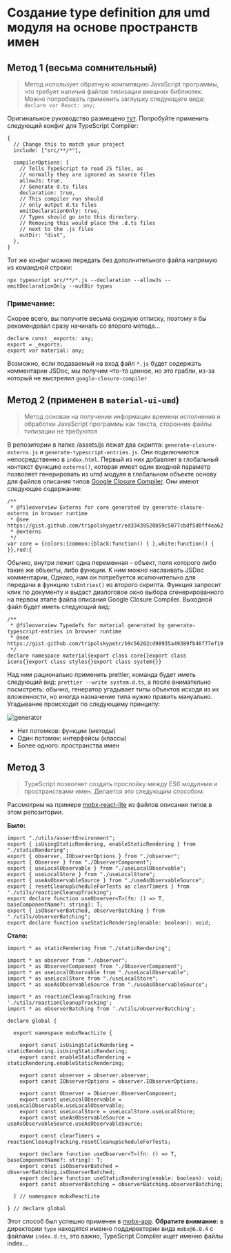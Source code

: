# Создание type definition для umd модуля на основе пространств имен


## Метод 1 (весьма сомнительный)

> Метод использует обратную компиляцию JavaScript программы, что требует наличия файлов типизации внешних библиотек. Можно попробовать применить заглушку следующего вида: `declare var React: any;`

Оригинальное руководство размещено [тут](https://www.typescriptlang.org/docs/handbook/declaration-files/dts-from-js.html). Попробуйте применить следующий конфиг для TypeScript Compiler:

```
{
  // Change this to match your project
  include: ["src/**/*"],

  compilerOptions: {
    // Tells TypeScript to read JS files, as
    // normally they are ignored as source files
    allowJs: true,
    // Generate d.ts files
    declaration: true,
    // This compiler run should
    // only output d.ts files
    emitDeclarationOnly: true,
    // Types should go into this directory.
    // Removing this would place the .d.ts files
    // next to the .js files
    outDir: "dist",
  },
}
```

Тот же конфиг можно передать без дополнительного файла напрямую из командной строки:

```
npx typescript src/**/*.js --declaration --allowJs --emitDeclarationOnly --outDir types
```

### Примечание:

Скорее всего, вы получите весьма скудную отписку, поэтому я бы рекомендовал сразу начинать со второго метода...

```
declare const _exports: any;
export = _exports;
export var material: any;
```

Возможно, если подаваемый на вход файл `*.js` будет содержать комментарии JSDoc, мы получим что-то ценное, но это грабли, из-за который не выстрелил `google-closure-compiler`

## Метод 2 (применен в `material-ui-umd`)

> Метод основан на получении информации времени исполнения и обработки JavaScript программы как текста, сторонние файлы типизации не требуются

В репозитории в папке /assets/js лежат два скрипта: `generate-closure-externs.js` и `generate-typescript-entries.js`. Они подключаются непосредственно в `index.html`. Первый из них добавляет в глобальный контекст функцию `externs()`, которая имеет один входной параметр позволяет генерировать из umd модуля в глобальном объекте основу для файлов описания типов [Google Closure Compiler](https://developers.google.com/closure/compiler). Они имеют следующее содержание:

```
/**
 * @fileoverview Externs for core generated by generate-closure-externs in browser runtime
 * @see https://gist.github.com/tripolskypetr/ed33439520b59c5077cbdf5d0ff4ea62
 * @externs
 */
var core = {colors:{common:{black:function() { },white:function() { }},red:{
```

Обычно, внутри лежит одна переменная - объект, поля которого либо такие же объекты, либо функции. К ним можно наслаивать JSDoc комментарии, Однако, нам он потребуется исключительно для передачи в функцию `tsEntries()` из второго скрипта. Функция запросит клик по документу и выдаст диалоговое окно выбора сгенерированного на первом этапе файла описания Google Closure Compiler. Выходной файл будет иметь следующий вид:

```
/**
 * @fileoverview Typedefs for material generated by generate-typescript-entries in browser runtime
 * @see https://gist.github.com/tripolskypetr/b9c56202cd98935a49389fb46f77ef19
 */
declare namespace material{export class core{}export class icons{}export class styles{}export class system{}}
```

Над ним рационально применить prettier, команда будет иметь следующий вид: `prettier --write system.d.ts`, а после внимательно посмотреть: обычно, генератор угадывает типы объектов исходя из их вложенности, но иногда назначение типа нужно править мануально. Угадывание происходит по следующему принципу:

![generator](../../assets/img/generator.png)

 - Нет потомков: функции (методы)
 - Один потомок: интерфейсы (классы)
 - Более одного: пространства имен

## Метод 3

> TypeScript позволяет создать прослойку между ES6 модулями и пространствами имен. Делается это следующим способом:

Рассмотрим на примере [mobx-react-lite](../../type/mobx-react-lite@3.1.6) из файлов описания типов в этом репозитории.

**Было:**

```
import "./utils/assertEnvironment";
export { isUsingStaticRendering, enableStaticRendering } from "./staticRendering";
export { observer, IObserverOptions } from "./observer";
export { Observer } from "./ObserverComponent";
export { useLocalObservable } from "./useLocalObservable";
export { useLocalStore } from "./useLocalStore";
export { useAsObservableSource } from "./useAsObservableSource";
export { resetCleanupScheduleForTests as clearTimers } from "./utils/reactionCleanupTracking";
export declare function useObserver<T>(fn: () => T, baseComponentName?: string): T;
export { isObserverBatched, observerBatching } from "./utils/observerBatching";
export declare function useStaticRendering(enable: boolean): void;
```

**Стало:**

```
import * as staticRendering from "./staticRendering";

import * as observer from "./observer";
import * as ObserverComponent from "./ObserverComponent";
import * as useLocalObservable from "./useLocalObservable";
import * as useLocalStore from "./useLocalStore";
import * as useAsObservableSource from "./useAsObservableSource";

import * as reactionCleanupTracking from './utils/reactionCleanupTracking';
import * as observerBatching from './utils/observerBatching';

declare global {

  export namespace mobxReactLite {

    export const isUsingStaticRendering = staticRendering.isUsingStaticRendering;
    export const enableStaticRendering = staticRendering.enableStaticRendering;

    export const observer = observer.observer;
    export const IObserverOptions = observer.IObserverOptions;

    export const Observer = Observer.ObserverComponent;
    export const useLocalObservable = useLocalObservable.useLocalObservable;
    export const useLocalStore = useLocalStore.useLocalStore;
    export const useAsObservableSource = useAsObservableSource.useAsObservableSource;

    export const clearTimers = reactionCleanupTracking.resetCleanupScheduleForTests;

    export declare function useObserver<T>(fn: () => T, baseComponentName?: string): T;
    export const isObserverBatched = observerBatching.isObserverBatched; 
    export declare function useStaticRendering(enable: boolean): void;
    export const observerBatching = observerBatching.observerBatching;

  } // namespace mobxReactLite

} // declare global
```

Этот способ был успешно применен в [mobx-app](../../packages/mobx-app). **Обратите внимание:** в директории `type` находятся именно поддиректории вида `mobx@6.0.4` с файлами `index.d.ts`, это важно, TypeScript Compiler ищет именно файлы index...
